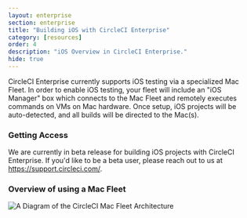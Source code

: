 ```yaml
---
layout: enterprise
section: enterprise
title: "Building iOS with CircleCI Enterprise"
category: [resources]
order: 4
description: "iOS Overview in CircleCI Enterprise."
hide: true
---
```


CircleCI Enterprise currently supports iOS testing via a specialized Mac Fleet. In order to enable iOS testing, your fleet will include an "iOS Manager" box which connects to the Mac Fleet and remotely executes commands on VMs on Mac hardware. Once setup, iOS projects will be auto-detected, and all builds will be directed to the Mac(s). 

### Getting Access

We are currently in beta release for building iOS projects with CircleCI Enterprise. If you'd like to be a beta user, please reach out to us at <https://support.circleci.com/>.


### Overview of using a Mac Fleet

![A Diagram of the CircleCI Mac Fleet Architecture]({{site.baseurl}}/assets/img/docs/enterprise-ios-network-diagram.png)
